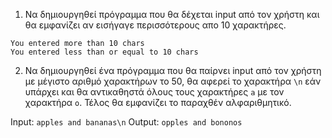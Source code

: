 1. Να δημιουργηθεί πρόγραμμα που θα δέχεται input από τον χρήστη και θα
εμφανίζει αν εισήγαγε περισσότερους απο 10 χαρακτήρες.
```
You entered more than 10 chars
You entered less than or equal to 10 chars
```

2. Να δημιουργηθεί ένα πρόγραμμα που θα παίρνει input από τον χρήστη με
μέγιστο αριθμό χαρακτήρων το 50, θα αφερεί το χαρακτήρα `\n` εάν υπάρχει
και θα αντικαθηστά όλους τους χαρακτήρες `a` με τον χαρακτήρα `o`. Τέλος
θα εμφανίζει το παραχθέν αλφαριθμητικό.

Input: `apples and bananas\n`
Output: `opples and bononos`
